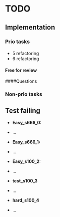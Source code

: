 # TODO
## Implementation
### Prio tasks
####
- 5 refactoring
- 6 refactoring

#### Free for review
	
####Questions

### Non-prio tasks

## Test failing
* <b>Easy_s666_0:</b>
- ...
* <b>Easy_s666_1:</b>
- ...
* <b>Easy_s100_2:</b>
- ...
* <b>test_s100_3</b>
- ...
* <b>hard_s100_4</b>
- ...

